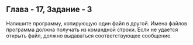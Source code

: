 ## Глава - 17, Задание - 3 

Напишите программу, копирующую один файл в другой. Имена файлов
программа должна получать из командной строки. Если не удается открыть файл,
должно выдаваться соответствующее сообщение.
